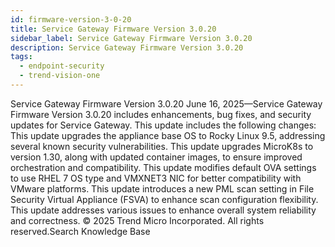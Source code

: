 ```yaml
---
id: firmware-version-3-0-20
title: Service Gateway Firmware Version 3.0.20
sidebar_label: Service Gateway Firmware Version 3.0.20
description: Service Gateway Firmware Version 3.0.20
tags:
  - endpoint-security
  - trend-vision-one
---
```


 Service Gateway Firmware Version 3.0.20 June 16, 2025—Service Gateway Firmware Version 3.0.20 includes enhancements, bug fixes, and security updates for Service Gateway. This update includes the following changes: This update upgrades the appliance base OS to Rocky Linux 9.5, addressing several known security vulnerabilities. This update upgrades MicroK8s to version 1.30, along with updated container images, to ensure improved orchestration and compatibility. This update modifies default OVA settings to use RHEL 7 OS type and VMXNET3 NIC for better compatibility with VMware platforms. This update introduces a new PML scan setting in File Security Virtual Appliance (FSVA) to enhance scan configuration flexibility. This update addresses various issues to enhance overall system reliability and correctness. © 2025 Trend Micro Incorporated. All rights reserved.Search Knowledge Base